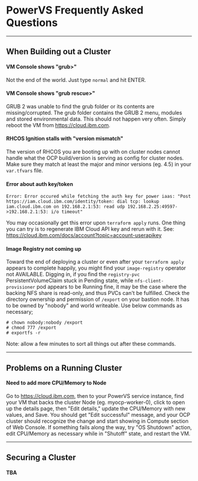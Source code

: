 # PowerVS Frequently Asked Questions

---
## When Building out a Cluster

#### VM Console shows "grub>"
Not the end of the world. Just type `normal` and hit ENTER.

#### VM Console shows "grub rescue>"
GRUB 2 was unable to find the grub folder or its contents are missing/corrupted. The grub folder contains the GRUB 2 menu, modules and stored environmental data. This should not happen very often. Simply reboot the VM from <https://cloud.ibm.com>.

#### RHCOS Ignition stalls with "version mismatch"
The version of RHCOS you are booting up with on cluster nodes cannot handle what the OCP build/version is serving as config for cluster nodes. Make sure they match at least the major and minor versions (eg. 4.5) in your `var.tfvars` file.

#### Error about auth key/token
```text
Error: Error occured while fetching the auth key for power iaas: "Post https://iam.cloud.ibm.com/identity/token: dial tcp: lookup iam.cloud.ibm.com on 192.168.2.1:53: read udp 192.168.2.25:49597->192.168.2.1:53: i/o timeout"
```
You may occasionally get this error upon `terraform apply` runs. One thing you can try is to regenerate IBM Cloud API key and rerun with it. See: <https://cloud.ibm.com/docs/account?topic=account-userapikey>

#### Image Registry not coming up
Toward the end of deploying a cluster or even after your `terraform apply` appears to complete happily, you might find your `image-registry` operator not AVAILABLE. Digging in, if you find the `registry-pvc` PersistentVolumeClaim stuck in Pending state, while `nfs-client-provisioner` pod appears to be Running fine, it may be the case where the backing NFS share is read-only, and thus PVCs can't be fulfilled. Check the directory ownership and permission of `/export` on your bastion node. It has to be owned by "nobody" and world writeable. Use below commands as necessary;
```text
# chown nobody:nobody /export
# chmod 777 /export
# exportfs -r
```
Note: allow a few minutes to sort all things out after these commands.

---
## Problems on a Running Cluster

#### Need to add more CPU/Memory to Node
Go to <https://cloud.ibm.com>, then to your PowerVS service instance, find your VM that backs the cluster Node (eg. myocp-worker-0), click to open up the details page, then "Edit details," update the CPU/Memory with new values, and Save. You should get "Edit successful" message, and your OCP cluster should recognize the change and start showing in Compute section of Web Console. If something fails along the way, try "OS Shutdown" action, edit CPU/Memory as necessary while in "Shutoff" state, and restart the VM.

---
## Securing a Cluster

#### TBA